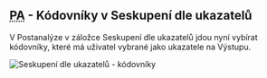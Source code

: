 ﻿---
categories: [fenix]
layout: fenix
---

## <abbr title="Postanalýza">PA</abbr> - Kódovníky v Seskupení dle ukazatelů
V Postanalýze v záložce Seskupení dle ukazatelů jdou nyní vybírat kódovníky, které má uživatel vybrané jako ukazatele na Výstupu.

![Seskupení dle ukazatelů - kódovníky]({{site.url}}/data/seskupenikodovniky.png "Seskupení dle ukazatelů - kódovníky")
